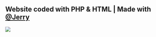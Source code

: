 ## Website coded with PHP & HTML | Made with <a href="https://github.com/KCitymarket">@Jerry </a>
<img src="https://i.ibb.co/2y5CWzx/Screenshot-from-2020-08-09-00-49-52.png">
